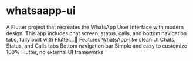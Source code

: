 # whatsaapp-ui
A Flutter project that recreates the WhatsApp User Interface with modern design. This app includes chat screen, status, calls, and bottom navigation tabs, fully built with Flutter...🚀 Features  WhatsApp-like clean UI  Chats, Status, and Calls tabs  Bottom navigation bar  Simple and easy to customize  100% Flutter, no external UI frameworks
